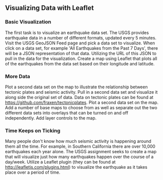 ## Visualizing Data with Leaflet

### Basic Visualization
The first task is to visualize an earthquake data set. The USGS provides earthquake data in a number of different formats, updated every 5 minutes. Visit the USGS GeoJSON Feed page and pick a data set to visualize. When click on a data set, for example 'All Earthquakes from the Past 7 Days', there will be a JSON representation of that data. Utilizing the URL of this JSON to pull in the data for the visualization. Create a map using Leaflet that plots all of the earthquakes from the data set based on their longitude and latitude.

### More Data
Plot a second data set on the map to illustrate the relationship between tectonic plates and seismic activity. Pull in a second data set and visualize it along side the original set of data. Data on tectonic plates can be found at https://github.com/fraxen/tectonicplates. Plot a second data set on the map. Add a number of base maps to choose from as well as separate out the two different data sets into overlays that can be turned on and off independently. Add layer controls to the map.

### Time Keeps on Ticking
Many people don't know how much seismic activity is happening around them all the time. For example, in Southern California there are over 10,000 earthquakes each year alone. The USGS assignment seeks to create a map that will visualize just how many earthquakes happen over the course of a day/week.
Utilize a Leaflet plugin (they can be found at http://leafletjs.com/plugins.html) to visualize the earthquake as it takes place over a period of time.

